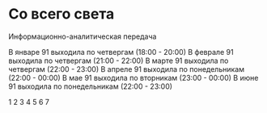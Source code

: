 # Со всего света

Информационно-аналитическая передача

В январе 91 выходила по четвергам (18:00 - 20:00)
В феврале 91 выходила по четвергам (21:00 - 22:00)
В марте 91 выходила по четвергам (22:00 - 23:00)
В апреле 91 выходила по понедельникам (22:00 - 00:00)
В мае 91 выходила по вторникам (23:00 - 00:00)
В июне 91 выходила по понедельникам (22:00 - 23:00)

1 2 3 4 5 6 7
